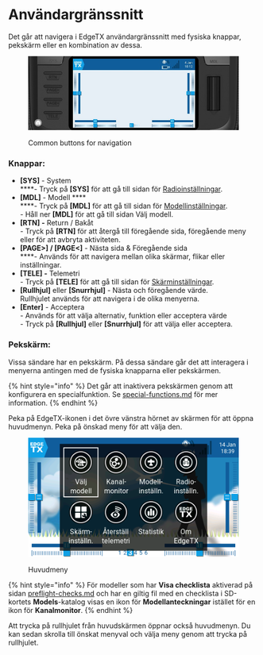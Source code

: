 # Användargränssnitt

Det går att navigera i EdgeTX användargränssnitt med fysiska knappar, pekskärm eller en kombination av dessa.

<figure><img src="../../.gitbook/assets/buttonnavigation.jpg" alt=""><figcaption><p>Common buttons for navigation</p></figcaption></figure>

### **Knappar:**

* **\[SYS]** - System\
  \*\*\*\*- Tryck på **\[SYS]** för att gå till sidan för [Radioinställningar](radio-settings/).
* **\[MDL]** - Modell \*\*\*\*\
  \*\*\*\*- Tryck på **\[MDL]** för att gå till sidan för [Modellinställningar](model-settings/model-setup/).\
  \- Håll ner **\[MDL]** för att gå till sidan Välj modell.
* **\[RTN] -** Return / Bakåt\
  \- Tryck på **\[RTN]** för att återgå till föregående sida, föregående meny eller för att avbryta aktiviteten.
* **\[PAGE>] / \[PAGE<]** - Nästa sida & Föregående sida\
  \*\*\*\*- Används för att navigera mellan olika skärmar, flikar eller inställningar.
* **\[TELE] -** Telemetri\
  \- Tryck på **\[TELE]** för att gå till sidan för [Skärminställningar](screen-settings/).
* **\[Rullhjul]** eller **\[Snurrhjul]** - Nästa och föregående värde.\
  Rullhjulet används för att navigera i de olika menyerna.
* **\[Enter]** - Acceptera\
  \- Används för att välja alternativ, funktion eller acceptera värde\
  \- Tryck på **\[Rullhjul]** eller **\[Snurrhjul]** för att välja eller acceptera.

### **Pekskärm**:

Vissa sändare har en pekskärm. På dessa sändare går det att interagera i menyerna antingen med de fysiska knapparna eller pekskärmen.

{% hint style="info" %}
Det går att inaktivera pekskärmen genom att konfigurera en specialfunktion. Se [special-functions.md](model-settings/special-functions.md "mention") för mer information.&#x20;
{% endhint %}

Peka på EdgeTX-ikonen i det övre vänstra hörnet av skärmen för att öppna huvudmenyn. Peka på önskad meny för att välja den.

<figure><img src="../../.gitbook/assets/mainmenu.png" alt=""><figcaption><p>Huvudmeny</p></figcaption></figure>

{% hint style="info" %}
För modeller som har **Visa checklista** aktiverad på sidan [preflight-checks.md](model-settings/model-setup/preflight-checks.md "mention") och har en giltig fil med en checklista i SD-kortets **Models**-katalog visas en ikon för **Modellanteckningar** istället för en ikon för **Kanalmonitor**.
{% endhint %}

Att trycka på rullhjulet från huvudskärmen öppnar också huvudmenyn. Du kan sedan skrolla till önskat menyval och välja meny genom att trycka på rullhjulet.
